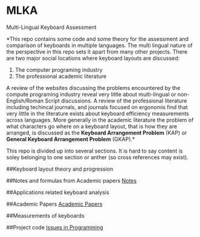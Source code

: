 # MLKA
Multi-Lingual Keyboard Assessment

*This repo contains some code and some theory for the assessment and comparison of keyboards in multiple languages. The multi lingual nature of the perspective in this repo sets it apart from many other projects. There are two major social locations where keyboard layouts are discussed:
  1. The computer programing industry
  2. The professional academic literature

A review of the websites discussing the problems encountered by the compute programing industry reveal very little about multi-lingual or non-English/Roman Script discussions. A review of the professional literature including techincal journals, and journals focused on ergonomis find that very little in the literature exists about keyboard efficiency measurements across languages. More generally in the academic literature the problem of what characters go where on a keyboard layout, that is how they are arranged, is discussed as the **Keyboard Arrangement Problem** (KAP) or **General Keyboard Arrangement Problem** (GKAP).*

This repo is divided up into several sections. It is hard to say content is soley belonging to one section or anther (so cross references may exist).

##Keyboard layout theory and progression

##Notes and formulas from Academic papers
[Notes](/notes.md)

##Applications related keyboard analysis

##Academic Papers
[Academic Papers](/AcademicPapersToCheckOut.md)

##Measurements of keyboards

##Project code
[Issues in Programming](/PythonHelps.md)
